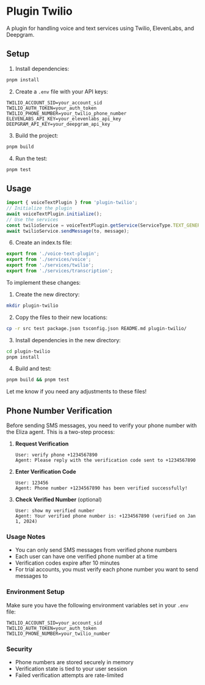 # Plugin Twilio

A plugin for handling voice and text services using Twilio, ElevenLabs, and Deepgram.

## Setup

1. Install dependencies:
```bash
pnpm install
```

2. Create a `.env` file with your API keys:
```
TWILIO_ACCOUNT_SID=your_account_sid
TWILIO_AUTH_TOKEN=your_auth_token
TWILIO_PHONE_NUMBER=your_twilio_phone_number
ELEVENLABS_API_KEY=your_elevenlabs_api_key
DEEPGRAM_API_KEY=your_deepgram_api_key
```

3. Build the project:
```bash
pnpm build
```

4. Run the test:
```bash
pnpm test
```


## Usage
```typescript
import { voiceTextPlugin } from 'plugin-twilio';
// Initialize the plugin
await voiceTextPlugin.initialize();
// Use the services
const twilioService = voiceTextPlugin.getService(ServiceType.TEXT_GENERATION);
await twilioService.sendMessage(to, message);
```

6. Create an index.ts file:
```typescript:plugin-twilio/src/index.ts
export from './voice-text-plugin';
export from './services/voice';
export from './services/twilio';
export from './services/transcription';
```



To implement these changes:

1. Create the new directory:
```bash
mkdir plugin-twilio
```

2. Copy the files to their new locations:
```bash
cp -r src test package.json tsconfig.json README.md plugin-twilio/
```

3. Install dependencies in the new directory:
```bash
cd plugin-twilio
pnpm install
```

4. Build and test:
```bash
pnpm build && pnpm test
```



Let me know if you need any adjustments to these files!

## Phone Number Verification

Before sending SMS messages, you need to verify your phone number with the Eliza agent. This is a two-step process:

1. **Request Verification**
   ```
   User: verify phone +1234567890
   Agent: Please reply with the verification code sent to +1234567890
   ```

2. **Enter Verification Code**
   ```
   User: 123456
   Agent: Phone number +1234567890 has been verified successfully!
   ```

3. **Check Verified Number** (optional)
   ```
   User: show my verified number
   Agent: Your verified phone number is: +1234567890 (verified on Jan 1, 2024)
   ```

### Usage Notes

- You can only send SMS messages from verified phone numbers
- Each user can have one verified phone number at a time
- Verification codes expire after 10 minutes
- For trial accounts, you must verify each phone number you want to send messages to

### Environment Setup

Make sure you have the following environment variables set in your `.env` file:
```
TWILIO_ACCOUNT_SID=your_account_sid
TWILIO_AUTH_TOKEN=your_auth_token
TWILIO_PHONE_NUMBER=your_twilio_number
```

### Security

- Phone numbers are stored securely in memory
- Verification state is tied to your user session
- Failed verification attempts are rate-limited